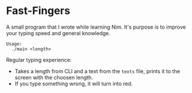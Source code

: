 # Fast-Fingers

A small program that I wrote while learning Nim. It's purpose is to improve your typing speed and general knowledge.

```
Usage:
  ./main <length>
```

Regular typing experience:
* Takes a length from CLI and a text from the `texts` file, prints it to the screen with the choosen length.
* If you type something wrong, it will turn into red.
